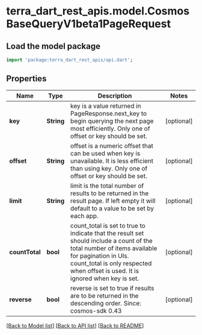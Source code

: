# terra_dart_rest_apis.model.CosmosBaseQueryV1beta1PageRequest

## Load the model package
```dart
import 'package:terra_dart_rest_apis/api.dart';
```

## Properties
Name | Type | Description | Notes
------------ | ------------- | ------------- | -------------
**key** | **String** | key is a value returned in PageResponse.next_key to begin querying the next page most efficiently. Only one of offset or key should be set. | [optional] 
**offset** | **String** | offset is a numeric offset that can be used when key is unavailable. It is less efficient than using key. Only one of offset or key should be set. | [optional] 
**limit** | **String** | limit is the total number of results to be returned in the result page. If left empty it will default to a value to be set by each app. | [optional] 
**countTotal** | **bool** | count_total is set to true  to indicate that the result set should include a count of the total number of items available for pagination in UIs. count_total is only respected when offset is used. It is ignored when key is set. | [optional] 
**reverse** | **bool** | reverse is set to true if results are to be returned in the descending order.  Since: cosmos-sdk 0.43 | [optional] 

[[Back to Model list]](../README.md#documentation-for-models) [[Back to API list]](../README.md#documentation-for-api-endpoints) [[Back to README]](../README.md)


